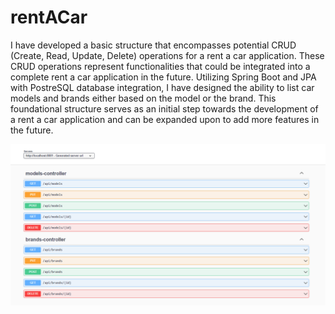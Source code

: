 # rentACar
I have developed a basic structure that encompasses potential CRUD (Create, Read, Update, Delete) operations for a rent a car application. These CRUD operations represent functionalities that could be integrated into a complete rent a car application in the future. Utilizing Spring Boot and JPA with PostreSQL database integration, I have designed the ability to list car models and brands either based on the model or the brand. This foundational structure serves as an initial step towards the development of a rent a car application and can be expanded upon to add more features in the future.

![img.png](src/main/resources/static/img.png)